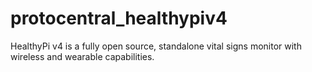 # protocentral_healthypiv4
HealthyPi v4 is a fully open source, standalone vital signs monitor with wireless and wearable capabilities. 
